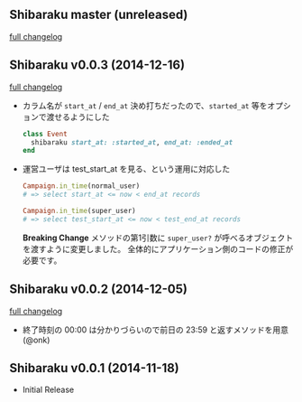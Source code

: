 ## Shibaraku master (unreleased)
[full changelog](https://github.com/onk/shibaraku/compare/v0.0.3...master)


## Shibaraku v0.0.3 (2014-12-16)
[full changelog](https://github.com/onk/shibaraku/compare/v0.0.2...v0.0.3)

*   カラム名が `start_at` / `end_at` 決め打ちだったので、`started_at` 等をオプションで渡せるようにした

    ```ruby
    class Event
      shibaraku start_at: :started_at, end_at: :ended_at
    end
    ```

*   運営ユーザは test_start_at を見る、という運用に対応した

    ```ruby
    Campaign.in_time(normal_user)
    # => select start_at <= now < end_at records

    Campaign.in_time(super_user)
    # => select test_start_at <= now < test_end_at records
    ```

    **Breaking Change**
    メソッドの第1引数に `super_user?` が呼べるオブジェクトを渡すように変更しました。
    全体的にアプリケーション側のコードの修正が必要です。


## Shibaraku v0.0.2 (2014-12-05)

[full changelog](https://github.com/onk/shibaraku/compare/v0.0.1...v0.0.2)

* 終了時刻の 00:00 は分かりづらいので前日の 23:59 と返すメソッドを用意 (@onk)


## Shibaraku v0.0.1 (2014-11-18)

* Initial Release
